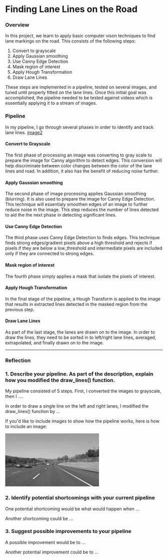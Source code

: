 # **Finding Lane Lines on the Road**

### Overview

In this project, we learn to apply basic computer vison techniques to find lane markings on the road. This consists of the following steps:

1. Convert to grayscale
2. Apply Gaussian smoothing
3. Use Canny Edge Detection
4. Mask region of interest
5. Apply Hough Transformation
6. Draw Lane Lines

These steps are implemented in a pipeline, tested on several images, and tuned until properly fitted on the lane lines. Once this initial goal was accomplished, the pipeline needed to be tested against videos which is essentially applying it to a stream of images.

### Pipeline
In my pipeline, I go through several phases in order to identify and track lane lines.
[image2]
#### Convert to Grayscale
The first phase of processing an image was converting to gray scale to prepare the image for Canny algorithm to detect edges. This conversion will help discriminate between color changes between the color of the lane lines and road. In addition, it also has the benefit of reducing noise further.
#### Apply Gaussian smoothing
The second phase of image processing applies Gaussian smoothing (blurring). It is also used to prepare the image for Canny Edge Detection. This technique will essentialy smoothen edges of an image to further reduce noise in the image. This step reduces the number of lines detected to aid the the next phase in detecting significant lines.
#### Use Canny Edge Detection
The third phase uses Canny Edge Detection to finds edges. This technique finds strong edges/gradient pixels above a high threshold and rejects if pixels if they are below a low_threshold and intermediate pixels are included only if they are connected to strong edges.
#### Mask region of interest
The fourth phase simply applies a mask that isolate the pixels of interest.
#### Apply Hough Transformation
In the final stage of the pipeline, a Hough Transform is applied to the image that results in extracted lines detected in the masked region from the previous step.
#### Draw Lane Lines
As part of the last stage, the lanes are drawn on to the image. In order to draw the lines, they need to be sorted in to left/right lane lines, averaged, extrapolated, and finally drawn on to the image.

[//]: # (Image References)

[image1]: ./examples/grayscale.jpg "Grayscale"
[image2]: ./test_images_output/figure_1.png "Grayscale"

---

### Reflection

### 1. Describe your pipeline. As part of the description, explain how you modified the draw_lines() function.

My pipeline consisted of 5 steps. First, I converted the images to grayscale, then I ....

In order to draw a single line on the left and right lanes, I modified the draw_lines() function by ...

If you'd like to include images to show how the pipeline works, here is how to include an image:

![alt text][image1]


### 2. Identify potential shortcomings with your current pipeline


One potential shortcoming would be what would happen when ...

Another shortcoming could be ...


### 3. Suggest possible improvements to your pipeline

A possible improvement would be to ...

Another potential improvement could be to ...
